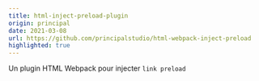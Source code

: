 ```yaml
---
title: html-inject-preload-plugin
origin: principal
date: 2021-03-08
url: https://github.com/principalstudio/html-webpack-inject-preload
highlighted: true
---
```


Un plugin HTML Webpack pour injecter `link preload`

<!--more-->
